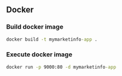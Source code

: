 ## Docker
### Build docker image

```cmd
docker build -t mymarketinfo-app .
```

### Execute docker image
```cmd
docker run -p 9000:80 -d mymarketinfo-app
```